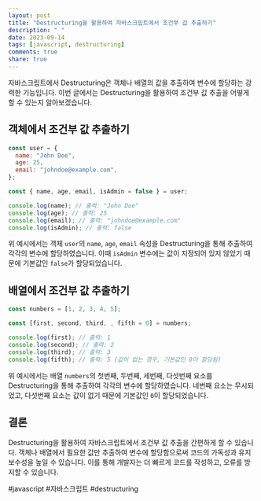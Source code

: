 ```yaml
---
layout: post
title: "Destructuring을 활용하여 자바스크립트에서 조건부 값 추출하기"
description: " "
date: 2023-09-14
tags: [javascript, destructuring]
comments: true
share: true
---
```


자바스크립트에서 Destructuring은 객체나 배열의 값을 추출하여 변수에 할당하는 강력한 기능입니다. 이번 글에서는 Destructuring을 활용하여 조건부 값 추출을 어떻게 할 수 있는지 알아보겠습니다.

## 객체에서 조건부 값 추출하기

```javascript
const user = {
  name: "John Doe",
  age: 25,
  email: "johndoe@example.com",
};

const { name, age, email, isAdmin = false } = user;

console.log(name); // 출력: "John Doe"
console.log(age); // 출력: 25
console.log(email); // 출력: "johndoe@example.com"
console.log(isAdmin); // 출력: false
```

위 예시에서는 객체 `user`의 `name`, `age`, `email` 속성을 Destructuring을 통해 추출하여 각각의 변수에 할당하였습니다. 이때 `isAdmin` 변수에는 값이 지정되어 있지 않았기 때문에 기본값인 `false`가 할당되었습니다.

## 배열에서 조건부 값 추출하기

```javascript
const numbers = [1, 2, 3, 4, 5];

const [first, second, third, , fifth = 0] = numbers;

console.log(first); // 출력: 1
console.log(second); // 출력: 2
console.log(third); // 출력: 3
console.log(fifth); // 출력: 5 (값이 없는 경우, 기본값인 0이 할당됨)
```

위 예시에서는 배열 `numbers`의 첫번째, 두번째, 세번째, 다섯번째 요소를 Destructuring을 통해 추출하여 각각의 변수에 할당하였습니다. 네번째 요소는 무시되었고, 다섯번째 요소는 값이 없기 때문에 기본값인 `0`이 할당되었습니다.

## 결론

Destructuring을 활용하여 자바스크립트에서 조건부 값 추출을 간편하게 할 수 있습니다. 객체나 배열에서 필요한 값만 추출하여 변수에 할당함으로써 코드의 가독성과 유지보수성을 높일 수 있습니다. 이를 통해 개발자는 더 빠르게 코드를 작성하고, 오류를 방지할 수 있습니다.

#javascript #자바스크립트 #destructuring